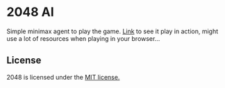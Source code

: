 # 2048 AI

Simple minimax agent to play the game.
[Link](https://pages.github.com/) to see it play in action, might use a lot of resources when playing in your browser...




## License
2048 is licensed under the [MIT license.](https://github.com/gabrielecirulli/2048/blob/master/LICENSE.txt)

